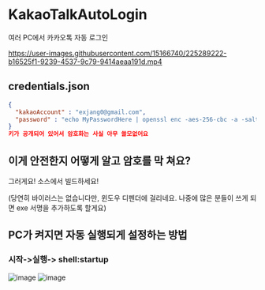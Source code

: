 # KakaoTalkAutoLogin

여러 PC에서 카카오톡 자동 로그인


https://user-images.githubusercontent.com/15166740/225289222-b16525f1-9239-4537-9c79-9414aeaa191d.mp4


## credentials.json

```json
{
  "kakaoAccount" : "exjang0@gmail.com",
  "password" : "echo MyPasswordHere | openssl enc -aes-256-cbc -a -salt -pass pass:kamikami -iter 100"
}
키가 공개되어 있어서 암호화는 사실 아무 쓸모없어요
```

## 이게 안전한지 어떻게 알고 암호를 막 쳐요?

그러게요! 소스에서 빌드하세요!

(당연히 바이러스는 없습니다만, 윈도우 디펜더에 걸리네요. 나중에 많은 분들이 쓰게 되면 exe 서명을 추가하도록 할게요)


## PC가 켜지면 자동 실행되게 설정하는 방법

### 시작->실행-> shell:startup
![image](https://user-images.githubusercontent.com/15166740/225290613-5f575cb5-8316-405c-968b-13ef86f9d39f.png)
![image](https://user-images.githubusercontent.com/15166740/225290696-e46cf3de-774c-4f1a-97da-00fca9af2612.png)

